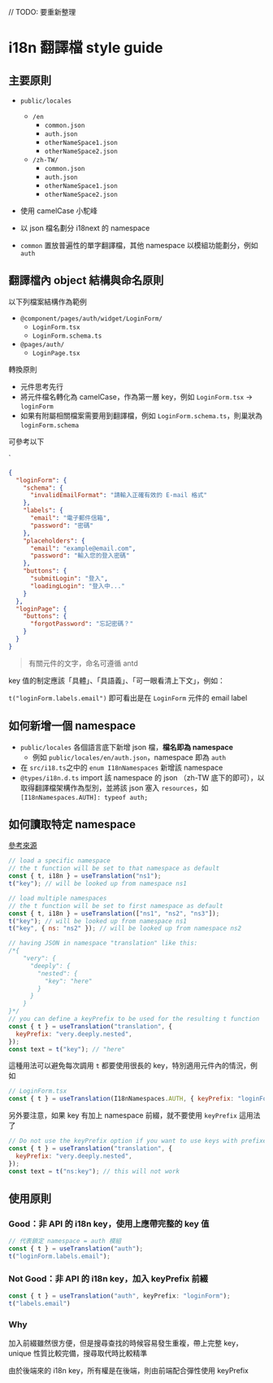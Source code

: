 // TODO: 要重新整理

# i18n 翻譯檔 style guide

## 主要原則

- `public/locales`

  - `/en`
    - `common.json`
    - `auth.json`
    - `otherNameSpace1.json`
    - `otherNameSpace2.json`
  - `/zh-TW/`
    - `common.json`
    - `auth.json`
    - `otherNameSpace1.json`
    - `otherNameSpace2.json`

- 使用 camelCase 小駝峰
- 以 json 檔名劃分 i18next 的 namespace
- `common` 置放普遍性的單字翻譯檔，其他 namespace 以模組功能劃分，例如 `auth`

## 翻譯檔內 object 結構與命名原則

以下列檔案結構作為範例

- `@component/pages/auth/widget/LoginForm/`
  - `LoginForm.tsx`
  - `LoginForm.schema.ts`
- `@pages/auth/`
  - `LoginPage.tsx`

轉換原則

- 元件思考先行
- 將元件檔名轉化為 camelCase，作為第一層 key，例如 `LoginForm.tsx` -> `loginForm`
- 如果有附屬相關檔案需要用到翻譯檔，例如 `LoginForm.schema.ts`，則巢狀為 `loginForm.schema`

可參考以下

`

```json
{
  "loginForm": {
    "schema": {
      "invalidEmailFormat": "請輸入正確有效的 E-mail 格式"
    },
    "labels": {
      "email": "電子郵件信箱",
      "password": "密碼"
    },
    "placeholders": {
      "email": "example@email.com",
      "password": "輸入您的登入密碼"
    },
    "buttons": {
      "submitLogin": "登入",
      "loadingLogin": "登入中..."
    }
  },
  "loginPage": {
    "buttons": {
      "forgotPassword": "忘記密碼？"
    }
  }
}
```

> 有關元件的文字，命名可遵循 antd

key 值的制定應該「具體」、「具語義」、「可一眼看清上下文」，例如：

`t("loginForm.labels.email")` 即可看出是在 `LoginForm` 元件的 email label

## 如何新增一個 namespace

- `public/locales` 各個語言底下新增 json 檔，**檔名即為 namespace**
  - 例如 `public/locales/en/auth.json`，namespace 即為 `auth`
- 在 `src/i18.ts`之中的 `enum I18nNamespaces` 新增該 namespace
- `@types/i18n.d.ts` import 該 namespace 的 json （zh-TW 底下的即可），以取得翻譯檔架構作為型別，並將該 json 塞入 `resources`，如 `[I18nNamespaces.AUTH]: typeof auth;`

## 如何讀取特定 namespace

[參考來源](https://react.i18next.com/latest/usetranslation-hook#loading-namespaces)

```js
// load a specific namespace
// the t function will be set to that namespace as default
const { t, i18n } = useTranslation("ns1");
t("key"); // will be looked up from namespace ns1

// load multiple namespaces
// the t function will be set to first namespace as default
const { t, i18n } = useTranslation(["ns1", "ns2", "ns3"]);
t("key"); // will be looked up from namespace ns1
t("key", { ns: "ns2" }); // will be looked up from namespace ns2
```

```js
// having JSON in namespace "translation" like this:
/*{
    "very": {
      "deeply": {
        "nested": {
          "key": "here"
        }
      }
    }
}*/
// you can define a keyPrefix to be used for the resulting t function
const { t } = useTranslation("translation", {
  keyPrefix: "very.deeply.nested",
});
const text = t("key"); // "here"
```

這種用法可以避免每次調用 `t` 都要使用很長的 key，特別適用元件內的情況，例如

```js
// LoginForm.tsx
const { t } = useTranslation(I18nNamespaces.AUTH, { keyPrefix: "loginForm" });
```

另外要注意，如果 key 有加上 namespace 前綴，就不要使用 `keyPrefix` 這用法了

```js
// Do not use the keyPrefix option if you want to use keys with prefixed namespace notation:
const { t } = useTranslation("translation", {
  keyPrefix: "very.deeply.nested",
});
const text = t("ns:key"); // this will not work
```

## 使用原則

### Good：非 API 的 i18n key，使用上應帶完整的 key 值

```ts
// 代表鎖定 namespace = auth 模組
const { t } = useTranslation("auth");
t("loginForm.labels.email");
```

### Not Good：非 API 的 i18n key，加入 keyPrefix 前綴

```ts
const { t } = useTranslation("auth", keyPrefix: "loginForm");
t("labels.email")
```

### Why

加入前綴雖然很方便，但是搜尋查找的時候容易發生重複，帶上完整 key，unique 性質比較完備，搜尋取代時比較精準

由於後端來的 i18n key，所有權是在後端，則由前端配合彈性使用 keyPrefix
